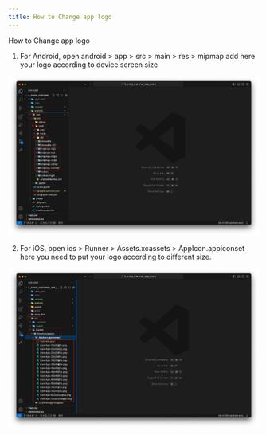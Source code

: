 ```yaml
---
title: How to Change app logo
---
```


How to Change app logo

1. For Android, open android > app > src > main > res > mipmap add here your logo according to device screen size

![eShop](/img/flutter/logo_1.png)

2. For iOS, open ios > Runner > Assets.xcassets > AppIcon.appiconset here you need to put your logo according to different size.

![eShop](/img/flutter/logo_2.png) 
